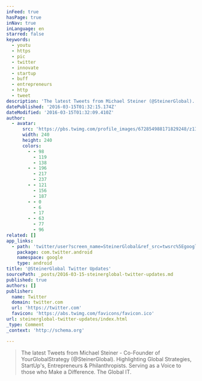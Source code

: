 ```yaml
---
inFeed: true
hasPage: true
inNav: true
inLanguage: en
starred: false
keywords:
  - youtu
  - https
  - pic
  - twitter
  - innovate
  - startup
  - buff
  - entrepreneurs
  - http
  - tweet
description: 'The latest Tweets from Michael Steiner (@SteinerGlobal). Highlighting Your Global Strategy - StartUps, Entrepreneurs & Philanthropists. Serving as a Voice to those who Make a Difference. The Global IT. Pittsburgh'
datePublished: '2016-03-15T01:32:15.174Z'
dateModified: '2016-03-15T01:32:09.410Z'
author:
  - avatar:
      src: 'https://pbs.twimg.com/profile_images/672854988171829248/z1Ind_ol_400x400.jpg'
      width: 240
      height: 240
      colors:
        - - 98
          - 119
          - 138
        - - 196
          - 217
          - 237
        - - 121
          - 156
          - 187
        - - 0
          - 6
          - 17
        - - 63
          - 77
          - 96
related: []
app_links:
  - path: 'twitter/user?screen_name=SteinerGlobal&ref_src=twsrc%5Egoogle%7Ctwcamp%5Eandroidseo%7Ctwgr%5Eprofile'
    package: com.twitter.android
    namespace: google
    type: android
title: '@SteinerGlobal Twitter Updates'
sourcePath: _posts/2016-03-15-steinerglobal-twitter-updates.md
published: true
authors: []
publisher:
  name: Twitter
  domain: twitter.com
  url: 'https://twitter.com'
  favicon: 'https://abs.twimg.com/favicons/favicon.ico'
url: steinerglobal-twitter-updates/index.html
_type: Comment
_context: 'http://schema.org'

---
```

> The latest Tweets from Michael Steiner - Co-Founder of YourGlobalStrategy (@SteinerGlobal). Highlighting Global Strategies, StartUp's, Entrepreneurs & Philanthropists. Serving as a Voice to those who Make a Difference. The Global IT.